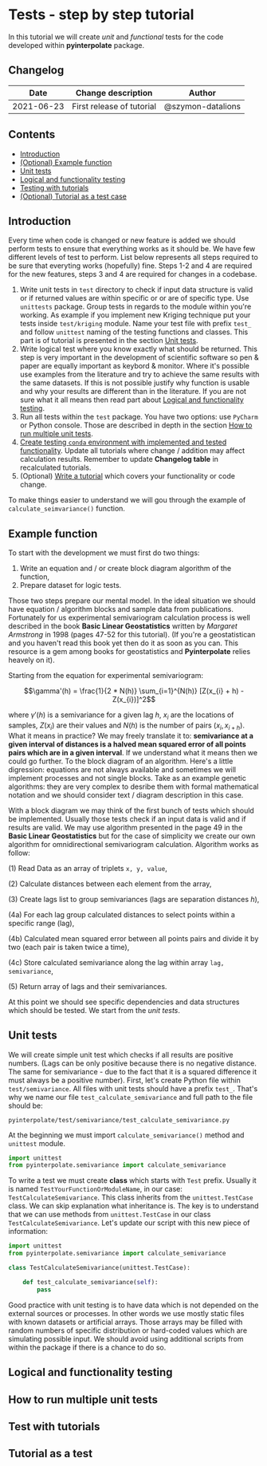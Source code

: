 # Tests - step by step tutorial

In this tutorial we will create *unit* and *functional* tests for the code developed within **pyinterpolate** package.

## Changelog

| Date | Change description | Author |
|--------|--------------------------|----------|
| 2021-06-23 | First release of tutorial | @szymon-datalions |

## Contents

- [Introduction](#introduction)
- [(Optional) Example function](#example-function)
- [Unit tests](#unit-tests)
- [Logical and functionality testing](#logical-and-functionality-testing)
- [Testing with tutorials](#test-with-tutorials)
- [(Optional) Tutorial as a test case](#tutorial-as-a-test)

## Introduction

Every time when code is changed or new feature is added we should perform tests to ensure that everything works as it should be. We have few different levels of test to perform. List below represents all steps required to be sure that everyting works (hopefully) fine. Steps 1-2 and 4 are required for the new features, steps 3 and 4 are required for changes in a codebase.

1. Write unit tests in `test` directory to check if input data structure is valid or if returned values are within specific or or are of specific type. Use `unittests` package. Group tests in regards to the module within you're working. As example if you implement new Kriging technique put your tests inside `test/kriging` module. Name your test file with prefix `test_` and follow `unittest` naming of the testing functions and classes. This part is of tutorial is presented in the section [Unit tests](#unit-tests).
2. Write logical test where you know exactly what should be returned. This step is very important in the development of scientific software so pen & paper are equally important as keybord & monitor. Where it's possible use examples from the literature and try to achieve the same results with the same datasets. If this is not possible justify why function is usable and why your results are different than in the literature. If you are not sure what it all means then read part about [Logical and functionality testing](#logical-and-functionality-testing).
3. Run all tests within the `test` package. You have two options: use `PyCharm` or Python console. Those are described in depth in the section [How to run multiple unit tests](#how-to-run-multiple-unit-tests).
4. [Create testing `conda` environment with implemented and tested functionality](#test-with-tutorials). Update all tutorials where change / addition may affect calculation results. Remember to update **Changelog table** in recalculated tutorials.
5. (Optional) [Write a tutorial](#tutorial-as-a-test) which covers your functionality or code change.

To make things easier to understand we will gou through the example of `calculate_seimvariance()` function.

## Example function

To start with the development we must first do two things:

1. Write an equation and / or create block diagram algorithm of the function,
2. Prepare dataset for logic tests.

Those two steps prepare our mental model. In the ideal situation we should have equation / algorithm blocks and sample data from publications. Fortunately for us experimental semivariogram calculation process is well described in the book **Basic Linear Geostatistics** written by *Margaret Armstrong* in 1998 (pages 47-52 for this tutorial). (If you're a geostatistican and you haven't read this book yet then do it as soon as you can. This resource is a gem among books for geostatistics and **Pyinterpolate** relies heavely on it).

Starting from the equation for experimental semivariogram:

$$\gamma'(h) = \frac{1}{2 * N(h)} \sum_{i=1}^{N(h)} [Z(x_{i} + h) - Z(x_{i})]^2$$

where $\gamma'(h)$ is a semivariance for a given lag $h$, $x_{i}$ are the locations of samples, $Z(x_{i})$ are their values and $N(h)$ is the number of pairs $(x_{i}, x_{i + h})$. What it means in practice? We may freely translate it to: **semivariance at a given interval of distances is a halved mean squared error of all points pairs which are in a given interval**. If we understand what it means then we could go further. To the block diagram of an algorithm. Here's a little digression: equations are not always available and sometimes we will implement processes and not single blocks. Take as an example genetic algorithms: they are very complex to desribe them with formal mathematical notation and we should consider text / diagram description in this case.

With a block diagram we may think of the first bunch of tests which should be implemented. Usually those tests check if an input data is valid and if results are valid. We may use algorithm presented in the page 49 in the **Basic Linear Geostatistics** but for the case of simplicity we create our own algorithm for omnidirectional semivariogram calculation. Algorithm works as follow:

(1) Read Data as an array of triplets `x, y, value`,

(2) Calculate distances between each element from the array,

(3) Create lags list to group semivariances (lags are separation distances $h$),

(4a) For each lag group calculated distances to select points within a specific range (lag),

(4b) Calculated mean squared error between all points pairs and divide it by two (each pair is taken twice a time),

(4c) Store calculated semivariance along the lag within array `lag, semivariance`,

(5) Return array of lags and their semivariances.

At this point we should see specific dependencies and data structures which should be tested. We start from the *unit tests*.

## Unit tests

We will create simple unit test which checks if all results are positive numbers. (Lags can be only positive because there is no negative distance. The same for semivariance - due to the fact that it is a squared difference it must always be a positive number). First, let's create Python file within `test/semivariance`. All files with unit tests should have a prefix `test_`. That's why we name our file `test_calculate_semivariance` and full path to the file should be:

`pyinterpolate/test/semivariance/test_calculate_semivariance.py`

At the beginning we must import `calculate_semivariance()` method and `unittest` module.

```python
import unittest
from pyinterpolate.semivariance import calculate_semivariance
```

To write a test we must create **class** which starts with `Test` prefix. Usually it is named `TestYourFunctionOrModuleName`, in our case: `TestCalculateSemivariance`. This class inherits from the `unittest.TestCase` class. We can skip explanation what inheritance is. The key is to understand that we can use methods from `unittest.TestCase` in our class `TestCalculateSemivariance`. Let's update our script with this new piece of information:

```python
import unittest
from pyinterpolate.semivariance import calculate_semivariance

class TestCalculateSemivariance(unittest.TestCase):

	def test_calculate_semivariance(self):
		pass
```

Good practice with unit testing is to have data which is not depended on the external sources or processes. In other words we use mostly static files with known datasets or artificial arrays. Those arrays may be filled with random numbers of specific distribution or hard-coded values which are simulating possible input. We should avoid using additional scripts from within the package if there is a chance to do so.



## Logical and functionality testing

## How to run multiple unit tests

## Test with tutorials

## Tutorial as a test